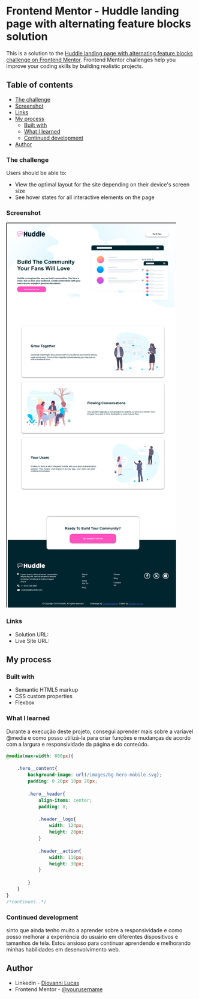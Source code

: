# Frontend Mentor - Huddle landing page with alternating feature blocks solution

This is a solution to the [Huddle landing page with alternating feature blocks challenge on Frontend Mentor](https://www.frontendmentor.io/challenges/huddle-landing-page-with-alternating-feature-blocks-5ca5f5981e82137ec91a5100). Frontend Mentor challenges help you improve your coding skills by building realistic projects. 

## Table of contents

  - [The challenge](#the-challenge)
  - [Screenshot](#screenshot)
  - [Links](#links)
- [My process](#my-process)
  - [Built with](#built-with)
  - [What I learned](#what-i-learned)
  - [Continued development](#continued-development)
- [Author](#author)


### The challenge

Users should be able to:

- View the optimal layout for the site depending on their device's screen size
- See hover states for all interactive elements on the page

### Screenshot

![](./design/Screenshot.png)


### Links

- Solution URL: [](https://www.frontendmentor.io/solutions/huddle-landing-page-responsivo-para-telas-menores-f5Yiu3u2EZ)
- Live Site URL: [](https://front-end-mentor-huddle-landing-page-eta.vercel.app)

## My process

### Built with

- Semantic HTML5 markup
- CSS custom properties
- Flexbox


### What I learned

Durante a execução deste projeto, consegui aprender mais sobre a variavel @media e como posso utilizá-la para criar funções e mudanças de acordo com a largura e responsividade da página e do conteúdo.


```css
@media(max-width: 600px){

    .hero__content{
        background-image: url(/images/bg-hero-mobile.svg);
        padding: 0 20px 10px 20px;

        .hero__header{
            align-items: center;
            padding: 0;

            .header__logo{
                width: 124px;
                height: 20px;
            }

            .header__action{
                width: 116px;
                height: 30px;
            }
         
        }
    }
}
/*continues..*/
```

### Continued development

sinto que ainda  tenho muito a aprender sobre a responsividade e como posso melhorar a experiência do  usuário em diferentes dispositivos e tamanhos de tela. Estou ansioso para continuar aprendendo  e melhorando minhas habilidades em desenvolvimento web.


## Author

- Linkedin - [Diovanni Lucas](https://www.your-site.com)
- Frontend Mentor - [@yourusername](https://www.frontendmentor.io/profile/Diovanni-ls)


